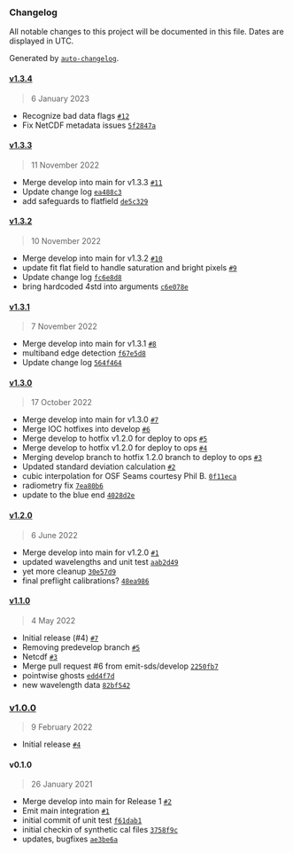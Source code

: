### Changelog

All notable changes to this project will be documented in this file. Dates are displayed in UTC.

Generated by [`auto-changelog`](https://github.com/CookPete/auto-changelog).

#### [v1.3.4](https://github.com/emit-sds/emit-sds-l1b/compare/v1.3.3...v1.3.4)

> 6 January 2023

- Recognize bad data flags [`#12`](https://github.com/emit-sds/emit-sds-l1b/pull/12)
- Fix NetCDF metadata issues [`5f2847a`](https://github.com/emit-sds/emit-sds-l1b/commit/5f2847ace4a888b62b7c6e403a66407a5183e7ff)

#### [v1.3.3](https://github.com/emit-sds/emit-sds-l1b/compare/v1.3.2...v1.3.3)

> 11 November 2022

- Merge develop into main for v1.3.3 [`#11`](https://github.com/emit-sds/emit-sds-l1b/pull/11)
- Update change log [`ea488c3`](https://github.com/emit-sds/emit-sds-l1b/commit/ea488c3cfe520037d4b8e6dd7bcc01d262c1ace2)
- add safeguards to flatfield [`de5c329`](https://github.com/emit-sds/emit-sds-l1b/commit/de5c329aaedf047ce78cf198bf3d28a6233472c1)

#### [v1.3.2](https://github.com/emit-sds/emit-sds-l1b/compare/v1.3.1...v1.3.2)

> 10 November 2022

- Merge develop into main for v1.3.2 [`#10`](https://github.com/emit-sds/emit-sds-l1b/pull/10)
- update fit flat field to handle saturation and bright pixels [`#9`](https://github.com/emit-sds/emit-sds-l1b/pull/9)
- Update change log [`fc6e8d8`](https://github.com/emit-sds/emit-sds-l1b/commit/fc6e8d8cb12e6f30b6a42f70051aa0529be770ad)
- bring hardcoded 4std into arguments [`c6e078e`](https://github.com/emit-sds/emit-sds-l1b/commit/c6e078eaa9ff48b68edd8f6c909b55fb719ef852)

#### [v1.3.1](https://github.com/emit-sds/emit-sds-l1b/compare/v1.3.0...v1.3.1)

> 7 November 2022

- Merge develop into main for v1.3.1 [`#8`](https://github.com/emit-sds/emit-sds-l1b/pull/8)
- multiband edge detection [`f67e5d8`](https://github.com/emit-sds/emit-sds-l1b/commit/f67e5d8937fc11550a35be0959177a48f852841f)
- Update change log [`564f464`](https://github.com/emit-sds/emit-sds-l1b/commit/564f464ad2a9ff6c5119734f9e5cb2210edb0d6d)

#### [v1.3.0](https://github.com/emit-sds/emit-sds-l1b/compare/v1.2.0...v1.3.0)

> 17 October 2022

- Merge develop into main for v1.3.0 [`#7`](https://github.com/emit-sds/emit-sds-l1b/pull/7)
- Merge IOC hotfixes into develop [`#6`](https://github.com/emit-sds/emit-sds-l1b/pull/6)
- Merge develop to hotfix v1.2.0 for deploy to ops [`#5`](https://github.com/emit-sds/emit-sds-l1b/pull/5)
- Merge develop to hotfix v1.2.0 for deploy to ops [`#4`](https://github.com/emit-sds/emit-sds-l1b/pull/4)
- Merging develop branch to hotfix 1.2.0 branch to deploy to ops [`#3`](https://github.com/emit-sds/emit-sds-l1b/pull/3)
- Updated standard deviation calculation [`#2`](https://github.com/emit-sds/emit-sds-l1b/pull/2)
- cubic interpolation for OSF Seams courtesy Phil B. [`0f11eca`](https://github.com/emit-sds/emit-sds-l1b/commit/0f11eca4b6416004248acf86b2cf963edf44c3a2)
- radiometry fix [`7ea80b6`](https://github.com/emit-sds/emit-sds-l1b/commit/7ea80b6948190a5ac085417613209a23c9ba6335)
- update to the blue end [`4028d2e`](https://github.com/emit-sds/emit-sds-l1b/commit/4028d2e5cfcfa36f02bde72a815bbb1283071325)

#### [v1.2.0](https://github.com/emit-sds/emit-sds-l1b/compare/v1.1.0...v1.2.0)

> 6 June 2022

- Merge develop into main for v1.2.0 [`#1`](https://github.com/emit-sds/emit-sds-l1b/pull/1)
- updated wavelengths and unit test [`aab2d49`](https://github.com/emit-sds/emit-sds-l1b/commit/aab2d49ca11acddaabf828bcdd485517b0feaeef)
- yet more cleanup [`30e57d9`](https://github.com/emit-sds/emit-sds-l1b/commit/30e57d981d8a59ddc247258a4f6be2e364db175e)
- final preflight calibrations? [`48ea986`](https://github.com/emit-sds/emit-sds-l1b/commit/48ea98697dfeeb9c38aa6906b9d402990e0a34bb)

#### [v1.1.0](https://github.com/emit-sds/emit-sds-l1b/compare/v1.0.0...v1.1.0)

> 4 May 2022

- Initial release (#4) [`#7`](https://github.com/emit-sds/emit-sds-l1b/pull/7)
- Removing predevelop branch [`#5`](https://github.com/emit-sds/emit-sds-l1b/pull/5)
- Netcdf [`#3`](https://github.com/emit-sds/emit-sds-l1b/pull/3)
- Merge pull request #6 from emit-sds/develop [`2250fb7`](https://github.com/emit-sds/emit-sds-l1b/commit/2250fb70cf9687efcb6e304d6c7c68394d8b5310)
- pointwise ghosts [`edd4f7d`](https://github.com/emit-sds/emit-sds-l1b/commit/edd4f7de78d24e1b964eeecad8f48cd60fee336b)
- new wavelength data [`82bf542`](https://github.com/emit-sds/emit-sds-l1b/commit/82bf542648aa1774da28b49a57bf57520d352d99)

### [v1.0.0](https://github.com/emit-sds/emit-sds-l1b/compare/v0.1.0...v1.0.0)

> 9 February 2022

- Initial release [`#4`](https://github.com/emit-sds/emit-sds-l1b/pull/4)

#### v0.1.0

> 26 January 2021

- Merge develop into main for Release 1 [`#2`](https://github.com/emit-sds/emit-sds-l1b/pull/2)
- Emit main integration [`#1`](https://github.com/emit-sds/emit-sds-l1b/pull/1)
- initial commit of unit test [`f61dab1`](https://github.com/emit-sds/emit-sds-l1b/commit/f61dab1d3522d7d9a5431006df869813cbefd339)
- initial checkin of synthetic cal files [`3758f9c`](https://github.com/emit-sds/emit-sds-l1b/commit/3758f9c83b7180fae53d13c8a9568e61c1fdba61)
- updates, bugfixes [`ae3be6a`](https://github.com/emit-sds/emit-sds-l1b/commit/ae3be6a6688f65b18a4340084475963113cdff6f)
